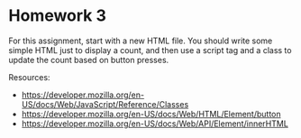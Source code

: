 # Homework 3

For this assignment, start with a new HTML file. You should write some simple HTML just to display a count, and then use a script tag and a class to update the count based on button presses.

Resources:
- https://developer.mozilla.org/en-US/docs/Web/JavaScript/Reference/Classes
- https://developer.mozilla.org/en-US/docs/Web/HTML/Element/button
- https://developer.mozilla.org/en-US/docs/Web/API/Element/innerHTML
